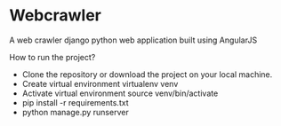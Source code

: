 # Webcrawler
A ​web crawler django python web application built using AngularJS

How ​to ​run ​the ​project?

- Clone the repository or download the project on your local machine.
- Create virtual environment virtualenv venv
- Activate virtual environment source venv/bin/activate
- pip install -r requirements.txt
- python manage.py runserver
     